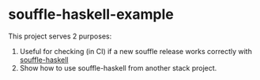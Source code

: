 # souffle-haskell-example

This project serves 2 purposes:

1. Useful for checking (in CI) if a new souffle release works correctly with
   [souffle-haskell](https://github.com/luc-tielen/souffle-haskell)
2. Show how to use souffle-haskell from another stack project.

